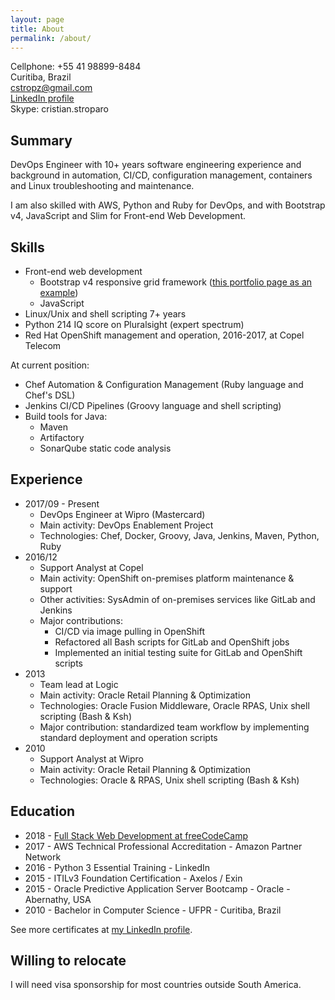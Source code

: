 ```yaml
---
layout: page
title: About
permalink: /about/
---
```


Cellphone: +55 41 98899-8484  
Curitiba, Brazil  
cstropz@gmail.com  
[LinkedIn profile](https://linkedin.com/in/stroparo)  
Skype: cristian.stroparo

## Summary

DevOps Engineer with 10+ years software engineering experience and background in automation, CI/CD, configuration management, containers and Linux troubleshooting and maintenance.

I am also skilled with AWS, Python and Ruby for DevOps, and with Bootstrap v4, JavaScript and Slim for Front-end Web Development.

## Skills

* Front-end web development
  - Bootstrap v4 responsive grid framework ([this portfolio page as an example](https://codepen.io/stroparo/full/qmLOYj/))
  - JavaScript
* Linux/Unix and shell scripting 7+ years
* Python 214 IQ score on Pluralsight (expert spectrum)
* Red Hat OpenShift management and operation, 2016-2017, at Copel Telecom

At current position:

* Chef Automation & Configuration Management (Ruby language and Chef's DSL)
* Jenkins CI/CD Pipelines (Groovy language and shell scripting)
* Build tools for Java:
  - Maven
  - Artifactory
  - SonarQube static code analysis

## Experience

* 2017/09 - Present
  - DevOps Engineer at Wipro (Mastercard)
  - Main activity: DevOps Enablement Project
  - Technologies: Chef, Docker, Groovy, Java, Jenkins, Maven, Python, Ruby
* 2016/12
  - Support Analyst at Copel
  - Main activity: OpenShift on-premises platform maintenance & support
  - Other activities: SysAdmin of on-premises services like GitLab and Jenkins
  - Major contributions:
    - CI/CD via image pulling in OpenShift
    - Refactored all Bash scripts for GitLab and OpenShift jobs
    - Implemented an initial testing suite for GitLab and OpenShift scripts
* 2013
  - Team lead at Logic
  - Main activity: Oracle Retail Planning & Optimization
  - Technologies: Oracle Fusion Middleware, Oracle RPAS, Unix shell scripting (Bash & Ksh)
  - Major contribution: standardized team workflow by implementing standard deployment and operation scripts
* 2010
  - Support Analyst at Wipro
  - Main activity: Oracle Retail Planning & Optimization
  - Technologies: Oracle & RPAS, Unix shell scripting (Bash & Ksh)

## Education

* 2018 - [Full Stack Web Development at freeCodeCamp](https://www.freecodecamp.org/stroparo)
* 2017 - AWS Technical Professional Accreditation - Amazon Partner Network
* 2016 - Python 3 Essential Training - LinkedIn
* 2015 - ITILv3 Foundation Certification - Axelos / Exin
* 2015 - Oracle Predictive Application Server Bootcamp - Oracle - Abernathy, USA
* 2010 - Bachelor in Computer Science - UFPR - Curitiba, Brazil

See more certificates at [my LinkedIn profile](https://linkedin.com/in/stroparo).

## Willing to relocate

I will need visa sponsorship for most countries outside South America.
